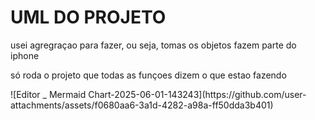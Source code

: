 
<h1>UML DO PROJETO</h1>
<p>usei agregraçao para fazer, ou seja, tomas os objetos fazem parte do iphone</p>
<p>só roda o projeto que todas as funçoes dizem o que estao fazendo</p>
![Editor _ Mermaid Chart-2025-06-01-143243](https://github.com/user-attachments/assets/f0680aa6-3a1d-4282-a98a-ff50dda3b401)
